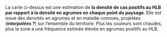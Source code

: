 La carte ci-dessus est une estimation de **la densité de cas positifs au HLB par rapport à la densité en agrumes en chaque point du paysage**. 
Elle est issue des densités en agrumes et en maladie connues, projetées (***interpolées ?***) sur l’ensemble du territoire. 
Plus les couleurs sont chaudes, plus la zone a une fréquence estimée élevée en agrumes positifs au HLB.
